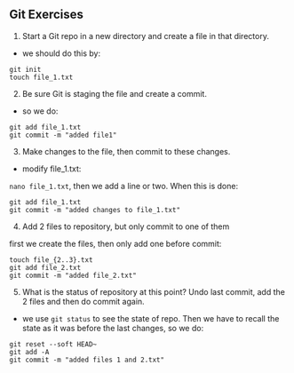 ## Git Exercises

1. Start a Git repo in a new directory and create a file in that directory.

- we should do this by:
```
git init
touch file_1.txt
```

2. Be sure Git is staging the file and create a commit.

- so we do:
```
git add file_1.txt
git commit -m "added file1"
```
3. Make changes to the file, then commit to these changes.

- modify file_1.txt:

`nano file_1.txt`, then we add a line or two. When this is done:

```
git add file_1.txt
git commit -m "added changes to file_1.txt"
```
4. Add 2 files to repository, but only commit to one of them

first we create the files, then only add one before commit:
```
touch file_{2..3}.txt
git add file_2.txt
git commit -m "added file_2.txt"
```
5. What is the status of repository at this point? Undo last commit, add the 2 files and then do commit again.

- we use `git status` to see the state of repo. Then we have to recall the state as it was before the last changes, so we do:
```
git reset --soft HEAD~
git add -A
git commit -m "added files 1 and 2.txt"
```
